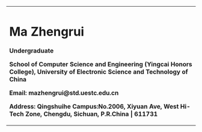 <table border="0">
  <tr>
    <td width="100%">
      <h1>Ma Zhengrui</h1>
      <p><b>Undergraduate</b></p>
      <p><b>School of Computer Science and Engineering (Yingcai Honors College), University of Electronic Science and Technology of China</b></p>
      <p><b>Email: mazhengrui@std.uestc.edu.cn</b></p>
      <p><b>Address: Qingshuihe Campus:No.2006, Xiyuan Ave, West Hi-Tech Zone, Chengdu, Sichuan, P.R.China | 611731</b></p>
    </td>
  </tr>
</table>
